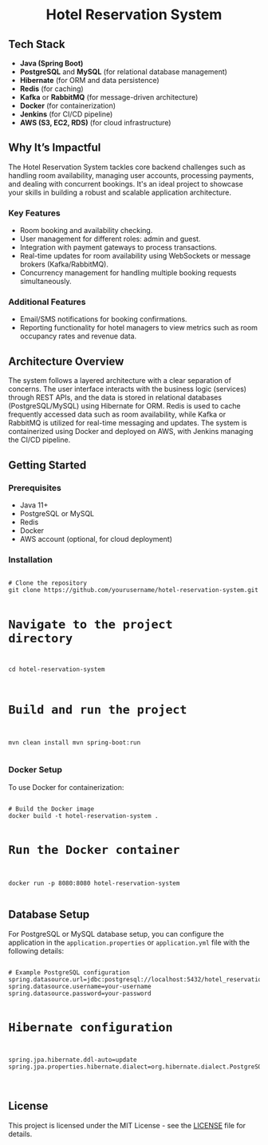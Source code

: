 <h1 align="center">Hotel Reservation System</h1>

<h2>Tech Stack</h2>
<ul>
  <li><b>Java (Spring Boot)</b></li>
  <li><b>PostgreSQL</b> and <b>MySQL</b> (for relational database management)</li>
  <li><b>Hibernate</b> (for ORM and data persistence)</li>
  <li><b>Redis</b> (for caching)</li>
  <li><b>Kafka</b> or <b>RabbitMQ</b> (for message-driven architecture)</li>
  <li><b>Docker</b> (for containerization)</li>
  <li><b>Jenkins</b> (for CI/CD pipeline)</li>
  <li><b>AWS (S3, EC2, RDS)</b> (for cloud infrastructure)</li>
</ul>

<h2>Why It’s Impactful</h2>
<p>
  The Hotel Reservation System tackles core backend challenges such as handling room availability, managing user accounts, processing payments, and dealing with concurrent bookings. It's an ideal project to showcase your skills in building a robust and scalable application architecture.
</p>

<h3>Key Features</h3>
<ul>
  <li>Room booking and availability checking.</li>
  <li>User management for different roles: admin and guest.</li>
  <li>Integration with payment gateways to process transactions.</li>
  <li>Real-time updates for room availability using WebSockets or message brokers (Kafka/RabbitMQ).</li>
  <li>Concurrency management for handling multiple booking requests simultaneously.</li>
</ul>

<h3>Additional Features</h3>
<ul>
  <li>Email/SMS notifications for booking confirmations.</li>
  <li>Reporting functionality for hotel managers to view metrics such as room occupancy rates and revenue data.</li>
</ul>

<h2>Architecture Overview</h2>
<p>
  The system follows a layered architecture with a clear separation of concerns. The user interface interacts with the business logic (services) through REST APIs, and the data is stored in relational databases (PostgreSQL/MySQL) using Hibernate for ORM.
  Redis is used to cache frequently accessed data such as room availability, while Kafka or RabbitMQ is utilized for real-time messaging and updates. The system is containerized using Docker and deployed on AWS, with Jenkins managing the CI/CD pipeline.
</p>

<h2>Getting Started</h2>
<h3>Prerequisites</h3>
<ul>
  <li>Java 11+</li>
  <li>PostgreSQL or MySQL</li>
  <li>Redis</li>
  <li>Docker</li>
  <li>AWS account (optional, for cloud deployment)</li>
</ul>

<h3>Installation</h3>
<pre>
<code>
# Clone the repository
git clone https://github.com/yourusername/hotel-reservation-system.git

# Navigate to the project directory
cd hotel-reservation-system

# Build and run the project
mvn clean install
mvn spring-boot:run
</code>
</pre>

<h3>Docker Setup</h3>
<p>To use Docker for containerization:</p>
<pre>
<code>
# Build the Docker image
docker build -t hotel-reservation-system .

# Run the Docker container
docker run -p 8080:8080 hotel-reservation-system
</code>
</pre>

<h2>Database Setup</h2>
<p>For PostgreSQL or MySQL database setup, you can configure the application in the <code>application.properties</code> or <code>application.yml</code> file with the following details:</p>
<pre>
<code>
# Example PostgreSQL configuration
spring.datasource.url=jdbc:postgresql://localhost:5432/hotel_reservation_db
spring.datasource.username=your-username
spring.datasource.password=your-password

# Hibernate configuration
spring.jpa.hibernate.ddl-auto=update
spring.jpa.properties.hibernate.dialect=org.hibernate.dialect.PostgreSQLDialect
</code>
</pre>

<h2>License</h2>
<p>This project is licensed under the MIT License - see the <a href="LICENSE">LICENSE</a> file for details.</p>
